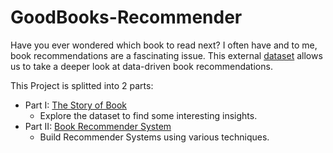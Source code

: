 # GoodBooks-Recommender

Have you ever wondered which book to read next? I often have and to me, book recommendations are a fascinating issue. This external [dataset](https://www.kaggle.com/zygmunt/goodbooks-10k) allows us to take a deeper look at data-driven book recommendations.

This Project is splitted into 2 parts:
- Part I: [The Story of Book](https://github.com/OmarZaghlol/GoodBooks-Recommender/blob/master/Goodreads-1-The-Story-of-Book.ipynb)
    - Explore the dataset to find some interesting insights.
- Part II: [Book Recommender System](https://github.com/OmarZaghlol/GoodBooks-Recommender/blob/master/Goodreads-2-Book-Recommender-System.ipynb)
    - Build Recommender Systems using various techniques.

